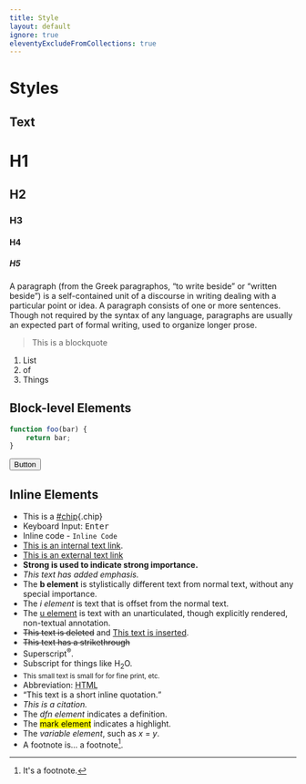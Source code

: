 ```yaml
---
title: Style
layout: default
ignore: true
eleventyExcludeFromCollections: true
---
```


# Styles

## Text
# H1
## H2
### H3
#### H4
##### H5

A paragraph (from the Greek paragraphos, “to write beside” or “written beside”) is a self-contained unit of a discourse in writing dealing with a particular point or idea. A paragraph consists of one or more sentences. Though not required by the syntax of any language, paragraphs are usually an expected part of formal writing, used to organize longer prose.

> This is a blockquote

1. List
2. of
3. Things

## Block-level Elements
```js
function foo(bar) {
    return bar;
}
```

<button class="btn">Button</button>


## Inline Elements
+ This is a [#chip](#){.chip}
+ Keyboard Input: <kbd>Enter</kbd>
+ Inline code - `Inline Code`
+ [This is an internal text link](#).
+ [This is an external text link](https://github.com)
+ <strong>Strong is used to indicate strong importance.</strong>
+ <em>This text has added emphasis.</em>
+ The <b>b element</b> is stylistically different text from normal text, without any special importance.
+ The <i>i element</i> is text that is offset from the normal text.
+ The <u>u element</u> is text with an unarticulated, though explicitly rendered, non-textual annotation.
+ <del>This text is deleted</del> and <ins>This text is inserted</ins>.
+ <s>This text has a strikethrough</s>
+ Superscript<sup>®</sup>.
+ Subscript for things like H<sub>2</sub>O.
+ <small>This small text is small for for fine print, etc.</small>
+ Abbreviation: <abbr title="HyperText Markup Language">HTML</abbr>
+ <q cite="https://developer.mozilla.org/en-US/docs/HTML/Element/q">This text is a short inline quotation.</q>
+ <cite>This is a citation.</cite>
+ The <dfn>dfn element</dfn> indicates a definition.
+ The <mark>mark element</mark> indicates a highlight.
+ The <var>variable element</var>, such as <var>x</var> = <var>y</var>.
+ A footnote is... a footnote[^1].

[^1]: It's a footnote.
